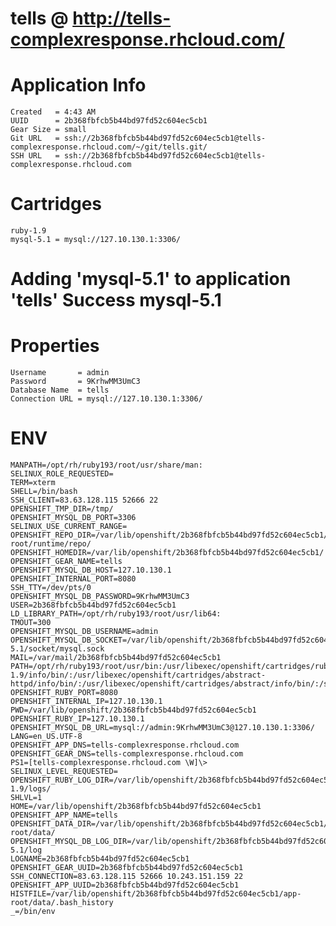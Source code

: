 tells @ http://tells-complexresponse.rhcloud.com/
=================================================
  Application Info
  ================
    Created   = 4:43 AM
    UUID      = 2b368fbfcb5b44bd97fd52c604ec5cb1
    Gear Size = small
    Git URL   = ssh://2b368fbfcb5b44bd97fd52c604ec5cb1@tells-complexresponse.rhcloud.com/~/git/tells.git/
    SSH URL   = ssh://2b368fbfcb5b44bd97fd52c604ec5cb1@tells-complexresponse.rhcloud.com
  Cartridges
  ==========
    ruby-1.9
    mysql-5.1 = mysql://127.10.130.1:3306/

Adding 'mysql-5.1' to application 'tells'
Success
mysql-5.1
=========
  Properties
  ==========
    Username       = admin
    Password       = 9KrhwMM3UmC3
    Database Name  = tells
    Connection URL = mysql://127.10.130.1:3306/
    
ENV
=== 
	MANPATH=/opt/rh/ruby193/root/usr/share/man:
	SELINUX_ROLE_REQUESTED=
	TERM=xterm
	SHELL=/bin/bash
	SSH_CLIENT=83.63.128.115 52666 22
	OPENSHIFT_TMP_DIR=/tmp/
	OPENSHIFT_MYSQL_DB_PORT=3306
	SELINUX_USE_CURRENT_RANGE=
	OPENSHIFT_REPO_DIR=/var/lib/openshift/2b368fbfcb5b44bd97fd52c604ec5cb1/app-root/runtime/repo/
	OPENSHIFT_HOMEDIR=/var/lib/openshift/2b368fbfcb5b44bd97fd52c604ec5cb1/
	OPENSHIFT_GEAR_NAME=tells
	OPENSHIFT_MYSQL_DB_HOST=127.10.130.1
	OPENSHIFT_INTERNAL_PORT=8080
	SSH_TTY=/dev/pts/0
	OPENSHIFT_MYSQL_DB_PASSWORD=9KrhwMM3UmC3
	USER=2b368fbfcb5b44bd97fd52c604ec5cb1
	LD_LIBRARY_PATH=/opt/rh/ruby193/root/usr/lib64:
	TMOUT=300
	OPENSHIFT_MYSQL_DB_USERNAME=admin
	OPENSHIFT_MYSQL_DB_SOCKET=/var/lib/openshift/2b368fbfcb5b44bd97fd52c604ec5cb1//mysql-5.1/socket/mysql.sock
	MAIL=/var/mail/2b368fbfcb5b44bd97fd52c604ec5cb1
	PATH=/opt/rh/ruby193/root/usr/bin:/usr/libexec/openshift/cartridges/ruby-1.9/info/bin/:/usr/libexec/openshift/cartridges/abstract-httpd/info/bin/:/usr/libexec/openshift/cartridges/abstract/info/bin/:/sbin:/usr/sbin:/bin:/usr/bin
	OPENSHIFT_RUBY_PORT=8080
	OPENSHIFT_INTERNAL_IP=127.10.130.1
	PWD=/var/lib/openshift/2b368fbfcb5b44bd97fd52c604ec5cb1
	OPENSHIFT_RUBY_IP=127.10.130.1
	OPENSHIFT_MYSQL_DB_URL=mysql://admin:9KrhwMM3UmC3@127.10.130.1:3306/
	LANG=en_US.UTF-8
	OPENSHIFT_APP_DNS=tells-complexresponse.rhcloud.com
	OPENSHIFT_GEAR_DNS=tells-complexresponse.rhcloud.com
	PS1=[tells-complexresponse.rhcloud.com \W]\> 
	SELINUX_LEVEL_REQUESTED=
	OPENSHIFT_RUBY_LOG_DIR=/var/lib/openshift/2b368fbfcb5b44bd97fd52c604ec5cb1/ruby-1.9/logs/
	SHLVL=1
	HOME=/var/lib/openshift/2b368fbfcb5b44bd97fd52c604ec5cb1
	OPENSHIFT_APP_NAME=tells
	OPENSHIFT_DATA_DIR=/var/lib/openshift/2b368fbfcb5b44bd97fd52c604ec5cb1/app-root/data/
	OPENSHIFT_MYSQL_DB_LOG_DIR=/var/lib/openshift/2b368fbfcb5b44bd97fd52c604ec5cb1//mysql-5.1/log
	LOGNAME=2b368fbfcb5b44bd97fd52c604ec5cb1
	OPENSHIFT_GEAR_UUID=2b368fbfcb5b44bd97fd52c604ec5cb1
	SSH_CONNECTION=83.63.128.115 52666 10.243.151.159 22
	OPENSHIFT_APP_UUID=2b368fbfcb5b44bd97fd52c604ec5cb1
	HISTFILE=/var/lib/openshift/2b368fbfcb5b44bd97fd52c604ec5cb1/app-root/data/.bash_history
	_=/bin/env